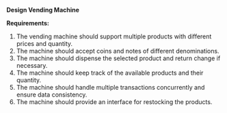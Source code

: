 **Design Vending Machine**

**Requirements:**

1. The vending machine should support multiple products with different prices and quantity.
2. The machine should accept coins and notes of different denominations.
3. The machine should dispense the selected product and return change if necessary.
4. The machine should keep track of the available products and their quantity.
5. The machine should handle multiple transactions concurrently and ensure data consistency.
6. The machine should provide an interface for restocking the products.
